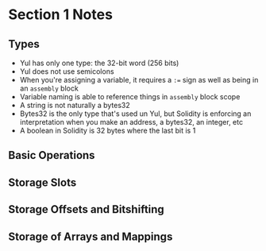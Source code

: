 # Section 1 Notes

## Types
- Yul has only one type: the 32-bit word (256 bits)
- Yul does not use semicolons
- When you're assigning a variable, it requires a `:=` sign as well as being in an `assembly` block
- Variable naming is able to reference things in `assembly` block scope
- A string is not naturally a bytes32
- Bytes32 is the only type that's used un Yul, but Solidity is enforcing an interpretation when you make an address, a bytes32, an integer, etc
- A boolean in Solidity is 32 bytes where the last bit is 1
## Basic Operations
## Storage Slots
## Storage Offsets and Bitshifting
## Storage of Arrays and Mappings
